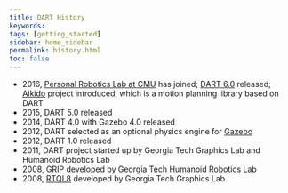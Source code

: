 ```yaml
---
title: DART History
keywords: 
tags: [getting_started]
sidebar: home_sidebar
permalink: history.html
toc: false
---
```


* 2016, [Personal Robotics Lab at CMU](https://personalrobotics.ri.cmu.edu/) has joined; [DART 6.0](https://github.com/dartsim/dart/releases/tag/v6.0.0) released; [Aikido](https://github.com/personalrobotics/aikido) project introduced, which is a motion planning library based on DART
* 2015, DART 5.0 released
* 2014, DART 4.0 with Gazebo 4.0 released
* 2012, DART selected as an optional physics engine for [Gazebo](http://www.gazebosim.org/)
* 2012, DART 1.0 released
* 2011, DART project started up by Georgia Tech Graphics Lab and Humanoid Robotics Lab
* 2008, GRIP developed by Georgia Tech Humanoid Robotics Lab
* 2008, [RTQL8](https://bitbucket.org/karenliu/rtql8) developed by Georgia Tech Graphics Lab


